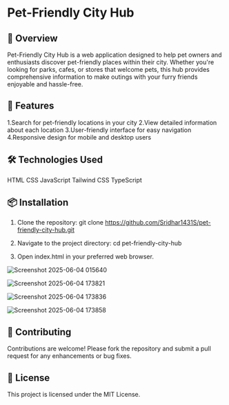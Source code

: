 # Pet-Friendly City Hub

## 🐾 Overview
Pet-Friendly City Hub is a web application designed to help pet owners and enthusiasts discover pet-friendly places within their city. Whether you're looking for parks, cafes, or stores that welcome pets, this hub provides comprehensive information to make outings with your furry friends enjoyable and hassle-free.

## 🚀 Features
1.Search for pet-friendly locations in your city
2.View detailed information about each location
3.User-friendly interface for easy navigation
4.Responsive design for mobile and desktop users

## 🛠️ Technologies Used
HTML
CSS
JavaScript
Tailwind CSS
TypeScript

## 📦 Installation
1. Clone the repository:
git clone https://github.com/Sridhar1431S/pet-friendly-city-hub.git

2. Navigate to the project directory:
cd pet-friendly-city-hub

3. Open index.html in your preferred web browser.




![Screenshot 2025-06-04 015640](https://github.com/user-attachments/assets/ac5f21f0-aeb0-4003-8928-6c7e96d215d9)






![Screenshot 2025-06-04 173821](https://github.com/user-attachments/assets/77874b8b-2dbb-4d91-a5d1-196fc301c4ff)





![Screenshot 2025-06-04 173836](https://github.com/user-attachments/assets/e5f337eb-1521-4b3c-a735-72f624347a79)




![Screenshot 2025-06-04 173858](https://github.com/user-attachments/assets/5cad8acb-295b-49ff-aefc-8ecbfd468f21)






## 🙌 Contributing
Contributions are welcome! Please fork the repository and submit a pull request for any enhancements or bug fixes.

## 📄 License
This project is licensed under the MIT License.
